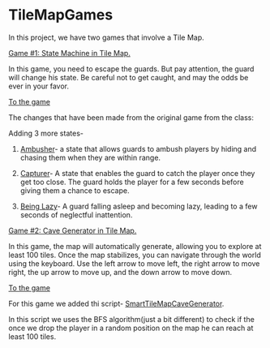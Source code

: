 # TileMapGames
In this project, we have two games that involve a Tile Map.

<u>Game #1: State Machine in Tile Map.</u>

In this game, you need to escape the guards. But pay attention, the guard will change his state. Be careful not to get caught, and may the odds be ever in your favor.

[To the game](https://edenxhadar.itch.io/state-machine-in-tile-map-game)

The changes that have been made from the original game from the class:

Adding 3 more states-

1. [Ambusher](https://github.com/game-devcourse/TileMapGames/blob/main/Assets/Scripts/3-enemies/Ambusher.cs)- a state that allows guards to ambush players by hiding and chasing them when they are within range.

2. [Capturer](https://github.com/game-devcourse/TileMapGames/blob/main/Assets/Scripts/3-enemies/Capturer.cs)- A state that enables the guard to catch the player once they get too close. The guard holds the player for a few seconds before giving them a chance to escape.

3. [Being Lazy](https://github.com/game-devcourse/TileMapGames/blob/main/Assets/Scripts/3-enemies/BeingLazy.cs)- A guard falling asleep and becoming lazy, leading to a few seconds of neglectful inattention.

   
<u>Game #2: Cave Generator in Tile Map.</u>

In this game, the map will automatically generate, allowing you to explore at least 100 tiles. Once the map stabilizes, you can navigate through the world using the keyboard. Use the left arrow to move left, the right arrow to move right, the up arrow to move up, and the down arrow to move down.

[To the game](https://edenxhadar.itch.io/cave-generator-game)

For this game we added thi script- [SmartTileMapCaveGenerator](https://github.com/game-devcourse/TileMapGames/blob/main/Assets/Scripts/4-generation/SmartTileMapCaveGenerator.cs).

In this script we uses the BFS algorithm(just a bit different) to check if the once we drop the player in a random position on the map he can reach at least 100 tiles.
